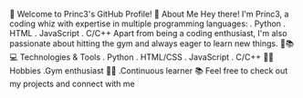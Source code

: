 
👋 Welcome to Princ3's GitHub Profile!
🌟 About Me
Hey there! I'm Princ3, a coding whiz with expertise in multiple programming languages:
. Python
. HTML
. JavaScript
. C/C++
Apart from being a coding enthusiast, I'm also passionate about hitting the gym and always eager to learn new things. 💪📚
💻 Technologies & Tools
. Python
. HTML/CSS
. JavaScript
. C/C++
🏋️‍♂️ Hobbies
.Gym enthusiast 🏋️‍♂️
.Continuous learner 📚
Feel free to check out my projects and connect with me

<!---
princ3yadav/princ3yadav is a ✨ special ✨ repository because its `README.md` (this file) appears on your GitHub profile.
You can click the Preview link to take a look at your changes.
--->
